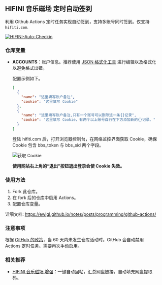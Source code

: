 ## HIFINI 音乐磁场 定时自动签到

利用 Github Actions 定时任务实现自动签到，支持多账号同时签到。仅支持 `hifiti.com`.

[![HIFINI-Auto-Checkin](https://github.com/ewigl/hifini-auto-checkin/actions/workflows/Checkin.yml/badge.svg)](https://github.com/ewigl/hifini-auto-checkin/actions/workflows/Checkin.yml)

### 仓库变量

- **ACCOUNTS**：账户信息。推荐使用 [JSON 格式化工具](https://jsoneditoronline.org/) 进行编辑以及格式化以避免格式出错。

  配置示例如下。

  ```json
  [
    {
      "name": "这里填写账户备注",
      "cookie": "这里填写 Cookie"
    },
    {
      "name": "这里填写账户备注,只有一个账号可以删除这一条{}记录",
      "cookie": "这里填写 Cookie，有两个以上账号自行在下方添加新的{}记录。"
    }
  ]
  ```

  登陆 hifiti.com 后，打开浏览器控制台，在网络监控界面获取 Cookie，确保 Cookie 包含 bbs_token 与 bbs_sid 两个字段。

  ![获取 Cookie](https://raw.githubusercontent.com/ewigl/hifini-auto-checkin/main/imgs/001.png)

  **使用网站右上角的“退出”按钮退出登录会使 Cookie 失效。**

### 使用方法

1. Fork 此仓库。
2. 在 fork 后的仓库中启用 Actions。
3. 配置仓库变量。

详细文档: https://ewigl.github.io/notes/posts/programming/github-actions/

### 注意事项

根据 [GitHub 的政策](https://docs.github.com/zh/actions/managing-workflow-runs-and-deployments/managing-workflow-runs/disabling-and-enabling-a-workflow?tool=webui)，当 60 天内未发生仓库活动时，GitHub 会自动禁用 Actions 定时任务。需要再次手动启用。

### 相关推荐

- [HIFINI 音乐磁场 增强](https://github.com/ewigl/hifini-enhanced)：一键自动回帖，汇总网盘链接，自动填充网盘提取码。
